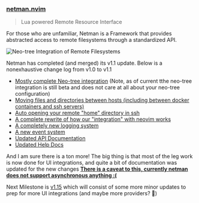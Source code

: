 <h3 id="netman.nvim">
  <a href="https://github.com/miversen33/netman.nvim">
    <span class="icon-text">
      <span class="icon">
        <i class="fa-solid fa-book"></i>
      </span>
    </span>
    <span>netman.nvim</span>
  </a>
</h3>

> Lua powered Remote Resource Interface

For those who are unfamiliar, Netman is a Framework that provides abstracted access to remote filesystems through a standardized API.

![Neo-tree Integration of Remote Filesystems](https://user-images.githubusercontent.com/2640668/221367566-97a71fb7-5ba8-4344-8251-f78af8d61ffc.png)

Netman has completed (and merged) its v1.1 update. Below is a nonexhaustive change log from v1.0 to v1.1

- [Mostly complete Neo-tree integration](https://imgur.com/a/yzTDcQL) (Note, as of current tthe neo-tree integration is still beta and does not care at all about your neo-tree configuration)
- [Moving files and directories between hosts (including between docker containers and ssh servers)](https://github.com/miversen33/netman.nvim/issues/115)
- [Auto opening your remote "home" directory in ssh](https://github.com/miversen33/netman.nvim/issues/110)
- [A complete rewrite of how our "integration" with neovim works](https://github.com/miversen33/netman.nvim/pull/67)
- [A completely new logging system](https://github.com/miversen33/netman.nvim/issues/79)
- [A new event system](https://github.com/miversen33/netman.nvim/issues/77)
- [Updated API Documentation](https://github.com/miversen33/netman.nvim/wiki/API-Documentation)
- [Updated Help Docs](https://github.com/miversen33/netman.nvim/blob/main/doc/netman.txt)

And I am sure there is a ton more! The big thing is that most of the leg work is now done for UI integrations, and quite a bit of documentation was updated for the new changes
**[There is a caveat to this, currently netman does not support asynchronous anything :(](https://github.com/miversen33/netman.nvim/issues/117)**

Next Milestone is [v1.15](https://github.com/miversen33/netman.nvim/milestone/5) which will consist of some more minor updates to prep for more UI integrations (and maybe more providers? 👀)
